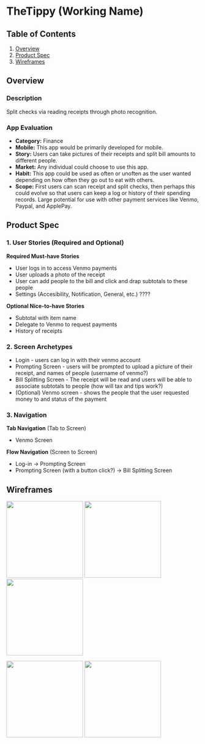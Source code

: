 # TheTippy (Working Name)

## Table of Contents
1. [Overview](#Overview)
1. [Product Spec](#Product-Spec)
1. [Wireframes](#Wireframes)

## Overview
### Description
Split checks via reading receipts through photo recognition.

### App Evaluation
- **Category:** Finance
- **Mobile:** This app would be primarily developed for mobile.
- **Story:** Users can take pictures of their receipts and split bill amounts to different people.
- **Market:** Any individual could choose to use this app.
- **Habit:** This app could be used as often or unoften as the user wanted depending on how often they go out to eat with others.
- **Scope:** First users can scan receipt and split checks, then perhaps this could evolve so that users can keep a log or history of their spending records. Large potential for use with other payment services like Venmo, Paypal, and ApplePay.

## Product Spec
### 1. User Stories (Required and Optional)

**Required Must-have Stories**

* User logs in to access Venmo payments
* User uploads a photo of the receipt
* User can add people to the bill and click and drap subtotals to these people
* Settings (Accesibility, Notification, General, etc.) ????

**Optional Nice-to-have Stories**

* Subtotal with item name
* Delegate to Venmo to request payments
* History of receipts

### 2. Screen Archetypes

* Login - users can log in with their venmo account
* Prompting Screen - users will be prompted to upload a picture of their receipt, and names of people (username of venmo?)
* Bill Splitting Screen - The receipt will be read and users will be able to associate subtotals to people (how will tax and tips work?)
* (Optional) Venmo screen - shows the people that the user requested money to and status of the payment

### 3. Navigation

**Tab Navigation** (Tab to Screen)
* Venmo Screen

**Flow Navigation** (Screen to Screen)
* Log-in -> Prompting Screen
* Prompting Screen (with a button click?) -> Bill Splitting Screen

## Wireframes
<p float="left">
	<img src="https://github.com/CodePath-THETIPPY/TheTippy/blob/master/Images/Wireframes/Login.png" width=200 />
	<img src="https://github.com/CodePath-THETIPPY/TheTippy/blob/master/Images/Wireframes/Camera.png" width=200 />
	<img src="https://github.com/CodePath-THETIPPY/TheTippy/blob/master/Images/Wireframes/Main.png" width=200 />
</p>
<p float="left">
	<img src="https://github.com/CodePath-THETIPPY/TheTippy/blob/master/Images/Wireframes/Item.png" width=200 />
	<img src="https://github.com/CodePath-THETIPPY/TheTippy/blob/master/Images/Wireframes/Name.png" width=200 />
</p>